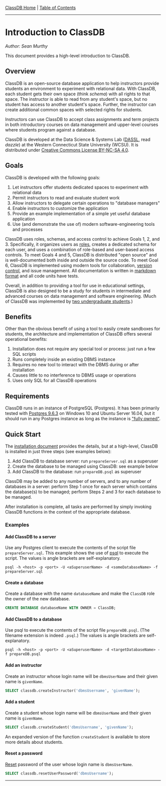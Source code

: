 [ClassDB Home](Home) \| [Table of Contents](Table-of-Contents)

---
# Introduction to ClassDB

_Author: Sean Murthy_

This document provides a high-level introduction to ClassDB.

## Overview
ClassDB is an open-source database application to help instructors provide students an environment to experiment with relational data. With ClassDB, each student gets their own space (think _schema_) with all rights to that space. The instructor is able to read from any student's space, but no student has access to another student's space. Further, the instructor can create additional common spaces with selected rights for students.

Instructors can use ClassDB to accept class assignments and term projects in both introductory courses on data management and upper-level courses where students program against a database.

ClassDB is developed at the Data Science & Systems Lab ([DASSL](Credits), read _dazzle_) at the Western Connecticut State University (WCSU). It is distributed under [Creative Commons License BY-NC-SA 4.0](https://creativecommons.org/licenses/by-nc-sa/4.0/).

## Goals
ClassDB is developed with the following goals:
1. Let instructors offer students dedicated spaces to experiment with relational data
2. Permit instructors to read and evaluate student work
3. Allow instructors to delegate certain operations to "database managers"
4. Enable instructors to customize the application
5. Provide an example implementation of a simple yet useful database application
6. Use (and demonstrate the use of) modern software-engineering tools and processes

ClassDB uses roles, schemas, and access control to achieve Goals 1, 2, and 3. Specifically, it organizes users as [roles](Roles), creates a dedicated schema for each user, and uses a combination of role-based and user-based access controls. To meet Goals 4 and 5, ClassDB is distributed "open source" and is well-documented both inside and outside the source code. To meet Goal 6, ClassDB is implemented using modern tools for collaboration, [version control](https://github.com/DASSL/ClassDB), and issue management. All documentation is written in [markdown format](https://help.github.com/articles/about-writing-and-formatting-on-github/) and all code units have tests.

Overall, in addition to providing a tool for use in educational settings, ClassDB is also designed to be a study for students in intermediate and advanced courses on data management and software engineering. (Much of ClassDB was implemented by [two undergraduate students](Credits).)

## Benefits
Other than the obvious benefit of using a tool to easily create sandboxes for students, the architecture and implementation of ClassDB offers several operational benefits:

1. Installation does not require any special tool or process: just run a few SQL scripts
2. Runs completely inside an existing DBMS instance
3. Requires no new tool to interact with the DBMS during or after installation
4. Causes little to no interference to DBMS usage or operations
5. Uses only SQL for all ClassDB operations

## Requirements
ClassDB runs in an instance of PostgreSQL (Postgres). It has been primarily tested with [Postgres 9.6.3](https://www.postgresql.org/docs/9.6/static/index.html) on Windows 10 and Ubuntu Server 16.04, but it should run in any Postgres instance as long as the instance is ["fully owned"](Setup).

## Quick Start
The [installation document](Setup) provides the details, but at a high-level, ClassDB is installed in just three steps (see examples below):
1. Add ClassDB to database server: run `prepareServer.sql` as a superuser
2. Create the database to be managed using ClassDB: see example below
3. Add ClassDB to the database: run `prepareDB.psql` as superuser

ClassDB may be added to any number of servers, and to any number of databases in a server: perform Step 1 once for each server which contains the database(s) to be managed; perform Steps 2 and 3 for each database to be managed.

After installation is complete, all tasks are performed by simply invoking ClassDB functions in the context of the appropriate database.


### Examples

#### Add ClassDB to a server
Use any Postgres client to execute the contents of the script file `prepareServer.sql`. This example shows the use of [psql](https://www.postgresql.org/docs/9.6/static/app-psql.html) to execute the script. The values is angle brackets are self-explanatory.

```
psql -h <host> -p <port> -U <aSuperuserName> -d <someDatabaseName> -f prepareServer.sql
```

#### Create a database
Create a database with the name `databaseName` and make the `ClassDB` role the owner of the new database.

```sql
CREATE DATABASE databaseName WITH OWNER = ClassDB;
```

#### Add ClassDB to a database
Use psql to execute the contents of the script file `prepareDB.psql`. (The filename extension is indeed `.psql`.) The values is angle brackets are self-explanatory.

```
psql -h <host> -p <port> -U <aSuperuserName> -d <targetDatabaseName> -f prepareDB.psql
```

#### Add an instructor
Create an instructor whose login name will be `dbmsUserName` and their given name is `givenName`.

```sql
SELECT classdb.createInstructor('dbmsUsername', 'givenName');
```
#### Add a student
Create a student whose login name will be `dbmsUserName` and their given name is `givenName`.

```sql
SELECT classdb.createStudent('dbmsUsername', 'givenName');
```
An expanded version of the function `createStudent` is available to store more details about students.

#### Reset a password
[Reset](Changing-Passwords#resetting-a-forgotten-password) password of the user whose login name is `dbmsUserName`.

```sql
SELECT classdb.resetUserPassword('dbmsUsername');
```
---
